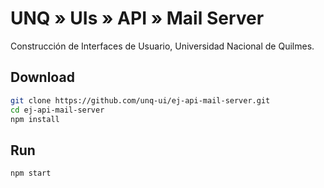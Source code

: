 # UNQ » UIs » API » Mail Server

Construcción de Interfaces de Usuario, Universidad Nacional de Quilmes.

## Download

```sh
git clone https://github.com/unq-ui/ej-api-mail-server.git
cd ej-api-mail-server
npm install
```

## Run

```sh
npm start
```
